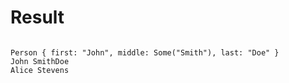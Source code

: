 # Result

```

Person { first: "John", middle: Some("Smith"), last: "Doe" }
John SmithDoe
Alice Stevens
```
